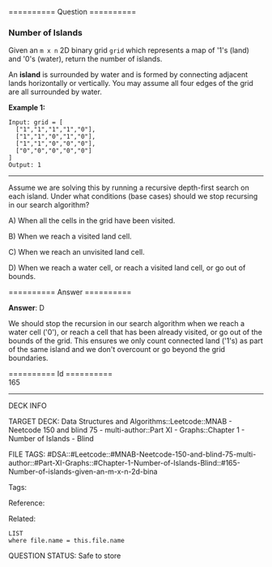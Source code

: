 ========== Question ==========  

### Number of Islands

Given an `m x n` 2D binary grid `grid` which represents a map of '1's (land) and '0's (water), return the number of islands.

An **island** is surrounded by water and is formed by connecting adjacent lands horizontally or vertically. You may assume all four edges of the grid are all surrounded by water.

**Example 1:**

```
Input: grid = [
  ["1","1","1","1","0"],
  ["1","1","0","1","0"],
  ["1","1","0","0","0"],
  ["0","0","0","0","0"]
]
Output: 1
```

---

Assume we are solving this by running a recursive depth-first search on each island. Under what conditions (base cases) should we stop recursing in our search algorithm?

A) When all the cells in the grid have been visited.

B) When we reach a visited land cell.

C) When we reach an unvisited land cell.

D) When we reach a water cell, or reach a visited land cell, or go out of bounds.  

========== Answer ==========  

**Answer**: D

We should stop the recursion in our search algorithm when we reach a water cell ('0'), or reach a cell that has been already visited, or go out of the bounds of the grid. This ensures we only count connected land ('1's) as part of the same island and we don't overcount or go beyond the grid boundaries.

========== Id ==========  
165

---

DECK INFO

TARGET DECK: Data Structures and Algorithms::Leetcode::MNAB - Neetcode 150 and blind 75 - multi-author::Part XI - Graphs::Chapter 1 - Number of Islands - Blind

FILE TAGS: #DSA::#Leetcode::#MNAB-Neetcode-150-and-blind-75-multi-author::#Part-XI-Graphs::#Chapter-1-Number-of-Islands-Blind::#165-Number-of-islands-given-an-m-x-n-2d-bina

Tags:

Reference:

Related:

```dataview
LIST
where file.name = this.file.name
```

QUESTION STATUS: Safe to store
